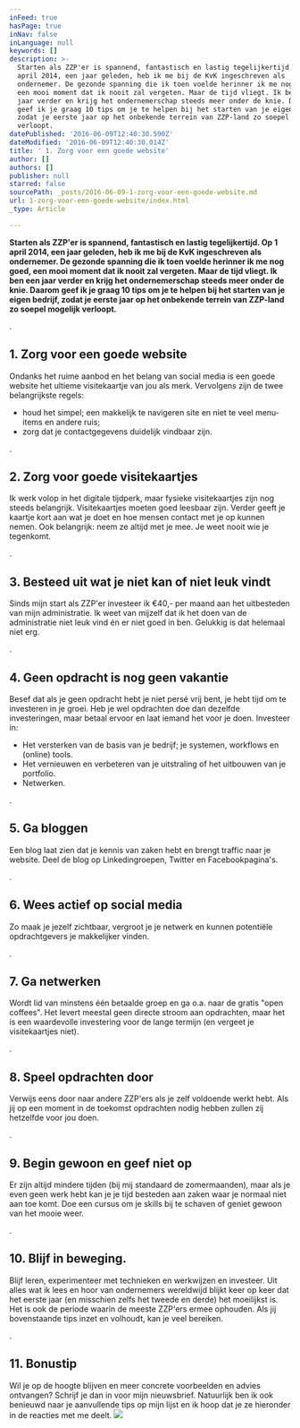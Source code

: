 ```yaml
---
inFeed: true
hasPage: true
inNav: false
inLanguage: null
keywords: []
description: >-
  Starten als ZZP'er is spannend, fantastisch en lastig tegelijkertijd. Op 1
  april 2014, een jaar geleden, heb ik me bij de KvK ingeschreven als
  ondernemer. De gezonde spanning die ik toen voelde herinner ik me nog goed,
  een mooi moment dat ik nooit zal vergeten. Maar de tijd vliegt. Ik ben een
  jaar verder en krijg het ondernemerschap steeds meer onder de knie. Daarom
  geef ik je graag 10 tips om je te helpen bij het starten van je eigen bedrijf,
  zodat je eerste jaar op het onbekende terrein van ZZP-land zo soepel mogelijk
  verloopt.
datePublished: '2016-06-09T12:40:30.590Z'
dateModified: '2016-06-09T12:40:30.014Z'
title: ' 1. Zorg voor een goede website'
author: []
authors: []
publisher: null
starred: false
sourcePath: _posts/2016-06-09-1-zorg-voor-een-goede-website.md
url: 1-zorg-voor-een-goede-website/index.html
_type: Article

---
```

**Starten als ZZP'er is spannend, fantastisch en lastig tegelijkertijd. Op 1 april 2014, een jaar geleden, heb ik me bij de KvK ingeschreven als ondernemer. De gezonde spanning die ik toen voelde herinner ik me nog goed, een mooi moment dat ik nooit zal vergeten. Maar de tijd vliegt. Ik ben een jaar verder en krijg het ondernemerschap steeds meer onder de knie. Daarom geef ik je graag 10 tips om je te helpen bij het starten van je eigen bedrijf, zodat je eerste jaar op het onbekende terrein van ZZP-land zo soepel mogelijk verloopt.**

.

## 1\. Zorg voor een goede website

Ondanks het ruime aanbod en het belang van social media is een goede website het ultieme visitekaartje van jou als merk. Vervolgens zijn de twee belangrijkste regels:  
- houd het simpel; een makkelijk te navigeren site en niet te veel menu-items en andere ruis;  
- zorg dat je contactgegevens duidelijk vindbaar zijn.

.

## 2\. Zorg voor goede visitekaartjes

Ik werk volop in het digitale tijdperk, maar fysieke visitekaartjes zijn nog steeds belangrijk. Visitekaartjes moeten goed leesbaar zijn. Verder geeft je kaartje kort aan wat je doet en hoe mensen contact met je op kunnen nemen. Ook belangrijk: neem ze altijd met je mee. Je weet nooit wie je tegenkomt.

.

## 3\. Besteed uit wat je niet kan of niet leuk vindt

Sinds mijn start als ZZP'er investeer ik €40,- per maand aan het uitbesteden van mijn administratie. Ik weet van mijzelf dat ik het doen van de administratie niet leuk vind én er niet goed in ben. Gelukkig is dat helemaal niet erg.

.

## 4\. Geen opdracht is nog geen vakantie

Besef dat als je geen opdracht hebt je niet persé vrij bent, je hebt tijd om te investeren in je groei. Heb je wel opdrachten doe dan dezelfde investeringen, maar betaal ervoor en laat iemand het voor je doen. Investeer in:  
- Het versterken van de basis van je bedrijf; je systemen, workflows en (online) tools.  
- Het vernieuwen en verbeteren van je uitstraling of het uitbouwen van je portfolio.  
- Netwerken.

.

## 5\. Ga bloggen

Een blog laat zien dat je kennis van zaken hebt en brengt traffic naar je website. Deel de blog op Linkedingroepen, Twitter en Facebookpagina's.

.

## 6\. Wees actief op social media

Zo maak je jezelf zichtbaar, vergroot je je netwerk en kunnen potentiële opdrachtgevers je makkelijker vinden.

.

## 7\. Ga netwerken

Wordt lid van minstens één betaalde groep en ga o.a. naar de gratis "open coffees". Het levert meestal geen directe stroom aan opdrachten, maar het is een waardevolle investering voor de lange termijn (en vergeet je visitekaartjes niet).

.

## 8\. Speel opdrachten door

Verwijs eens door naar andere ZZP'ers als je zelf voldoende werkt hebt. Als jij op een moment in de toekomst opdrachten nodig hebben zullen zij hetzelfde voor jou doen.

.

## 9\. Begin gewoon en geef niet op

Er zijn altijd mindere tijden (bij mij standaard de zomermaanden), maar als je even geen werk hebt kan je je tijd besteden aan zaken waar je normaal niet aan toe komt. Doe een cursus om je skills bij te schaven of geniet gewoon van het mooie weer.

.

## 10\. Blijf in beweging.

Blijf leren, experimenteer met technieken en werkwijzen en investeer. Uit alles wat ik lees en hoor van ondernemers wereldwijd blijkt keer op keer dat het eerste jaar (en misschien zelfs het tweede en derde) het moeilijkst is. Het is ook de periode waarin de meeste ZZP'ers ermee ophouden. Als jij bovenstaande tips inzet en volhoudt, kan je veel bereiken.

.

## 11\. Bonustip

Wil je op de hoogte blijven en meer concrete voorbeelden en advies ontvangen? Schrijf je dan in voor mijn nieuwsbrief. Natuurlijk ben ik ook benieuwd naar je aanvullende tips op mijn lijst en ik hoop dat je ze hieronder in de reacties met me deelt.
![](https://the-grid-user-content.s3-us-west-2.amazonaws.com/5c0d9c95-c311-49fb-9427-a88eb02ae1a0.jpg)